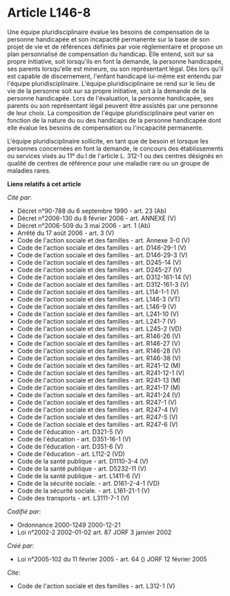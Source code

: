 # Article L146-8

Une équipe pluridisciplinaire évalue les besoins de compensation de la personne handicapée et son incapacité permanente sur
la base de son projet de vie et de références définies par voie réglementaire et propose un plan personnalisé de compensation
du handicap. Elle entend, soit sur sa propre initiative, soit lorsqu'ils en font la demande, la personne handicapée, ses
parents lorsqu'elle est mineure, ou son représentant légal. Dès lors qu'il est capable de discernement, l'enfant handicapé
lui-même est entendu par l'équipe pluridisciplinaire. L'équipe pluridisciplinaire se rend sur le lieu de vie de la personne
soit sur sa propre initiative, soit à la demande de la personne handicapée. Lors de l'évaluation, la personne handicapée, ses
parents ou son représentant légal peuvent être assistés par une personne de leur choix. La composition de l'équipe
pluridisciplinaire peut varier en fonction de la nature du ou des handicaps de la personne handicapée dont elle évalue les
besoins de compensation ou l'incapacité permanente. 

L'équipe pluridisciplinaire sollicite, en tant que de besoin et lorsque les personnes concernées en font la demande, le
concours des établissements ou services visés au 11° du I de l'article L. 312-1 ou des centres désignés en qualité de centres
de référence pour une maladie rare ou un groupe de maladies rares.

**Liens relatifs à cet article**

_Cité par_:

  - Décret n°90-788 du 6 septembre 1990 - art. 23 (Ab)
  - Décret n°2006-130 du 8 février 2006 - art. ANNEXE (V)
  - Décret n°2006-509 du 3 mai 2006 - art. 1 (Ab)
  - Arrêté du 17 août 2006 - art. 3 (V)
  - Code de l'action sociale et des familles - art. Annexe 3-0 (V)
  - Code de l'action sociale et des familles - art. D146-29-1 (V)
  - Code de l'action sociale et des familles - art. D146-29-3 (V)
  - Code de l'action sociale et des familles - art. D245-14 (V)
  - Code de l'action sociale et des familles - art. D245-27 (V)
  - Code de l'action sociale et des familles - art. D312-161-14 (V)
  - Code de l'action sociale et des familles - art. D312-161-3 (V)
  - Code de l'action sociale et des familles - art. L114-1-1 (V)
  - Code de l'action sociale et des familles - art. L146-3 (VT)
  - Code de l'action sociale et des familles - art. L146-9 (V)
  - Code de l'action sociale et des familles - art. L241-10 (V)
  - Code de l'action sociale et des familles - art. L241-7 (V)
  - Code de l'action sociale et des familles - art. L245-2 (VD)
  - Code de l'action sociale et des familles - art. R146-26 (V)
  - Code de l'action sociale et des familles - art. R146-27 (V)
  - Code de l'action sociale et des familles - art. R146-28 (V)
  - Code de l'action sociale et des familles - art. R146-38 (V)
  - Code de l'action sociale et des familles - art. R241-12 (M)
  - Code de l'action sociale et des familles - art. R241-12-1 (V)
  - Code de l'action sociale et des familles - art. R241-13 (M)
  - Code de l'action sociale et des familles - art. R241-17 (M)
  - Code de l'action sociale et des familles - art. R241-24 (V)
  - Code de l'action sociale et des familles - art. R247-1 (V)
  - Code de l'action sociale et des familles - art. R247-4 (V)
  - Code de l'action sociale et des familles - art. R247-5 (V)
  - Code de l'action sociale et des familles - art. R247-6 (V)
  - Code de l'éducation - art. D321-5 (V)
  - Code de l'éducation - art. D351-16-1 (V)
  - Code de l'éducation - art. D351-6 (V)
  - Code de l'éducation - art. L112-2 (VD)
  - Code de la santé publique - art. D1110-3-4 (V)
  - Code de la santé publique - art. D5232-11 (V)
  - Code de la santé publique - art. L1411-6 (V)
  - Code de la sécurité sociale. - art. D161-2-4-1 (VD)
  - Code de la sécurité sociale. - art. L161-21-1 (V)
  - Code des transports - art. L3111-7-1 (V)

_Codifié par_:

  - Ordonnance 2000-1249 2000-12-21
  - Loi n°2002-2 2002-01-02 art. 87 JORF 3 janvier 2002

_Créé par_:

  - Loi n°2005-102 du 11 février 2005 - art. 64 () JORF 12 février 2005

_Cite_:

  - Code de l'action sociale et des familles - art. L312-1 (V)
